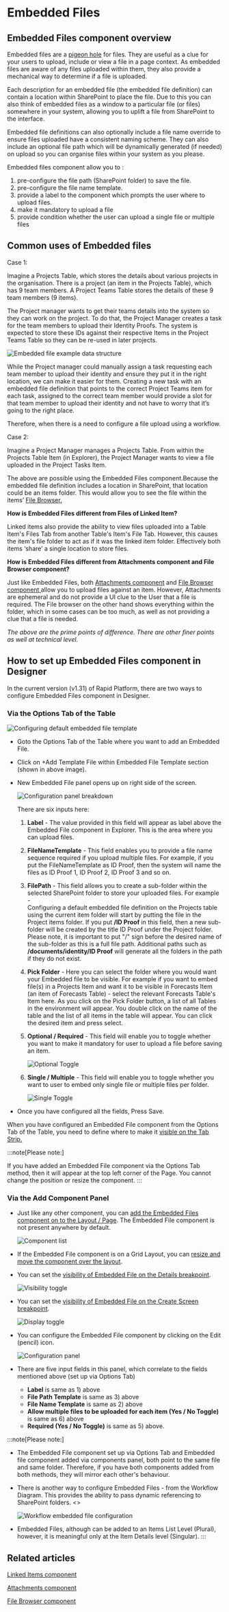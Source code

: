 # Embedded Files

## Embedded Files component overview

Embedded files are a [pigeon hole](https://en.wikipedia.org/wiki/Pigeon-hole_messagebox) for files. They are useful as a clue for your users to upload, include or view a file in a page context. As embedded files are aware of any files uploaded within them, they also provide a mechanical way to determine if a file is uploaded.

Each description for an embedded file (the embedded file definition) can contain a location within SharePoint to place the file. Due to this you can also think of embedded files as a window to a particular file (or files) somewhere in your system, allowing you to uplift a file from SharePoint to the interface.

Embedded file definitions can also optionally include a file name override to ensure files uploaded have a consistent naming scheme. They can also include an optional file path which will be dynamically generated (if needed) on upload so you can organise files within your system as you please.

Embedded files component allow you to :

1. pre-configure the file path (SharePoint folder) to save the file.
2. pre-configure the file name template.
3. provide a label to the component which prompts the user where to upload files.
4. make it mandatory to upload a file
5. provide condition whether the user can upload a single file or multiple files

## Common uses of Embedded files

Case 1:

Imagine a Projects Table, which stores the details about various projects in the organisation. There is a project (an item in the Projects Table), which has 9 team members. A Project Teams Table stores the details of these 9 team members (9 items).

The Project manager wants to get their teams details into the system so they can work on the project. To do that, the Project Manager creates a task for the team members to upload their Identity Proofs. The system is expected to store these IDs against their respective Items in the Project Teams Table so they can be re-used in later projects.

![Embedded file example data structure](<Embedded file example data structure.png>)

While the Project manager could manually assign a task requesting each team member to upload their identity and ensure they put it in the right location, we can make it easier for them. Creating a new task with an embedded file definition that points to the correct Project Teams item for each task, assigned to the correct team member would provide a slot for that team member to upload their identity and not have to worry that it’s going to the right place.

Therefore, when there is a need to configure a file upload using a workflow.

Case 2:

Imagine a Project Manager manages a Projects Table. From within the Projects Table Item (in Explorer), the Project Manager wants to view a file uploaded in the Project Tasks Item.

The above are possible using the Embedded Files component.Because the embedded file definition includes a location in SharePoint, that location could be an items folder. This would allow you to see the file within the items’ [File Browser.](/docs/Rapid/4-Keyper%20Manual/2-Designer/2-Pages/3-Components/file-browser/file-browser.md "What is a File Browser component on a Layout / Page?")

**How is Embedded Files different from Files of Linked Item?**

Linked items also provide the ability to view files uploaded into a Table Item's Files Tab from another Table's Item's File Tab. However, this causes the item's file folder to act as if it was the linked item folder. Effectively both items ‘share’ a single location to store files.

**How is Embedded Files different from Attachments component and File Browser component?**

Just like Embedded Files, both [Attachments component](/docs/Rapid/4-Keyper%20Manual/2-Designer/2-Pages/3-Components/attachments/attachments.md "What is an Attachments component on a Layout / Page?") and [File Browser component ](/docs/Rapid/4-Keyper%20Manual/2-Designer/2-Pages/3-Components/file-browser/file-browser.md "What is a File Browser component on a Layout / Page?")allow you to upload files against an item. However, Attachments are ephemeral and do not provide a UI clue to the User that a file is required. The File browser on the other hand shows everything within the folder, which in some cases can be too much, as well as not providing a clue that a file is needed.

*The above are the prime points of difference. There are other finer points as well at technical level.*

## How to set up Embedded Files component in Designer

In the current version (v1.31) of Rapid Platform, there are two ways to configure Embedded Files component in Designer.

### Via the Options Tab of the Table

![Configuring default embedded file template](<Configuring default embedded file template.png>)

- Goto the Options Tab of the Table where you want to add an Embedded File.
- Click on +Add Template File within Embedded File Template section (shown in above image).
- New Embedded File panel opens up on right side of the screen.

    ![Configuration panel breakdown](<Configuration panel breakdown.png>)

    There are six inputs here:

    1. **Label** - The value provided in this field will appear as label above the Embedded File component in Explorer. This is the area where you can upload files.
    2. **FileNameTemplate** - This field enables you to provide a file name sequence required if you upload multiple files. For example, if you put the FileNameTemplate as ID Proof, then the system will name the files as ID Proof 1, ID Proof 2, ID Proof 3 and so on.
    3. **FilePath** - This field allows you to create a sub-folder within the selected SharePoint folder to store your uploaded files. For example -   
        Configuring a default embedded file definition on the Projects table using the current item folder will start by putting the file in the Project items folder. If you put **/ID Proof** in this field, then a new sub-folder will be created by the title ID Proof under the Project folder. Please note, it is important to put "/" sign before the desired name of the sub-folder as this is a full file path. Additional paths such as **/documents/identity/ID Proof** will generate all the folders in the path if they do not exist.
    4. **Pick Folder** - Here you can select the folder where you would want your Embedded file to be visible. For example if you want to embed file(s) in a Projects Item and want it to be visible in Forecasts Item (an item of Forecasts Table) - select the relevant Forecasts Table's Item here. As you click on the Pick Folder button, a list of all Tables in the environment will appear. You double click on the name of the table and the list of all items in the table will appear. You can click the desired item and press select.
    5. **Optional / Required** - This field will enable you to toggle whether you want to make it mandatory for user to upload a file before saving an item.

        ![Optional Toggle](<Optional Toggle.png>)
    6. **Single / Multiple** - This field will enable you to toggle whether you want to user to embed only single file or multiple files per folder.

        ![Single Toggle](<Single Toggle.png>)
        
- Once you have configured all the fields, Press Save.

When you have configured an Embedded File component from the Options Tab of the Table, you need to define where to make it [visible on the Tab Strip.](/docs/Rapid/4-Keyper%20Manual/2-Designer/2-Pages/4-Layouts/list-of-available-layouts/list-of-available-layouts.md)

:::note[Please note:]

If you have added an Embedded File component via the Options Tab method, then it will appear at the top left corner of the Page. You cannot change the position or resize the component.
:::


### Via the Add Component Panel
    
    
- Just like any other component, you can [add the Embedded Files component on to the Layout / Page](/docs/Rapid/4-Keyper%20Manual/2-Designer/2-Pages/3-Components/embedded-file/embedded-file.md "How to add a component to a Layout / Page?"). The Embedded File component is not present anywhere by default. 

    ![Component list](<Component list.png>)
- If the Embedded File component is on a Grid Layout, you can [resize and move the component over the layout](/docs/Rapid/4-Keyper%20Manual/2-Designer/2-Pages/5-how-to-guides/how-to-arrange-a-component-on-a-grid/how-to-arrange-a-component-on-a-grid.md "How to arrange a component on Grid layout?").

- You can set the [visibility of Embedded File on the Details breakpoint](/docs/Rapid/4-Keyper%20Manual/2-Designer/2-Pages/5-how-to-guides/how-to-hide-components-on-breakpoints/how-to-hide-components-on-breakpoints.md "How to set a component to be visible / hidden on 'Item Details' and 'Create' breakpoints?").   

    ![Visibility toggle](<../Visiblity toggle.png>)
- You can set the [visibility of Embedded File on the Create Screen breakpoint](/docs/Rapid/4-Keyper%20Manual/2-Designer/2-Pages/5-how-to-guides/how-to-hide-components-on-breakpoints/how-to-hide-components-on-breakpoints.md "How to set a component to be visible / hidden on 'Item Details' and 'Create' breakpoints?").   

    ![Display toggle](<../Display toggle.png>)
- You can configure the Embedded File component by clicking on the Edit (pencil) icon.   

    ![Configuration panel](<Configuration panel.png>)
    
- There are five input fields in this panel, which correlate to the fields mentioned above (set up via Options Tab) 
  - **Label** is same as 1) above
  - **File Path Template** is same as 3) above
  - **File Name Template** is same as 2) above
  - **Allow multiple files to be uploaded for each item (Yes / No Toggle)** is same as 6) above
  - **Required (Yes / No Toggle)** is same as 5) above.

:::note[Please note:]

- The Embedded File component set up via Options Tab and Embedded file component added via components panel, both point to the same file and same folder. Therefore, if you have both components added from both methods, they will mirror each other's behaviour.
- There is another way to configure Embedded Files - from the Workflow Diagram. This provides the ability to pass dynamic referencing to SharePoint folders. <<Provide REFERENCE TO WORKFLOW DISCUSSION>>  

    ![Workflow embedded file configuration](<Workflow embedded file configuration.png>)

- Embedded Files, although can be added to an Items List Level (Plural), however, it is meaningful only at the Item Details level (Singular).
:::

## Related articles

[Linked Items component](/docs/Rapid/4-Keyper%20Manual/2-Designer/2-Pages/3-Components/linked-items/linked-items.md "What is a Linked Items component on a Layout / Page?")

[Attachments component](/docs/Rapid/4-Keyper%20Manual/2-Designer/2-Pages/3-Components/attachments/attachments.md "What is an Attachments component on a Layout / Page?")

[File Browser component](/docs/Rapid/4-Keyper%20Manual/2-Designer/2-Pages/3-Components/file-browser/file-browser.md "What is a File Browser component on a Layout / Page?")
